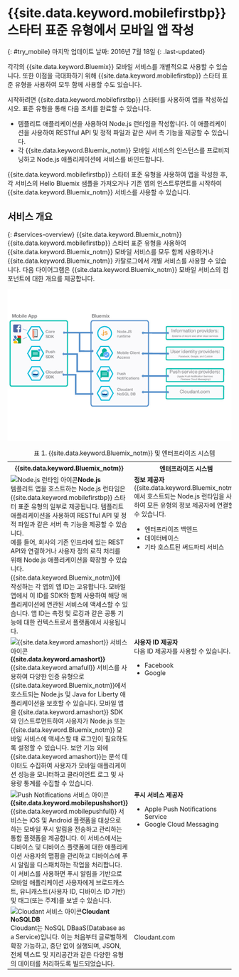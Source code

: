 # {{site.data.keyword.mobilefirstbp}} 스타터 표준 유형에서 모바일 앱 작성
{: #try_mobile}
마지막 업데이트 날짜: 2016년 7월 18일
{: .last-updated} 

각각의 {{site.data.keyword.Bluemix}} 모바일 서비스를 개별적으로 사용할 수 있습니다. 또한 이점을 극대화하기 위해 {{site.data.keyword.mobilefirstbp}} 스타터 표준 유형을 사용하여 모두 함께 사용할 수도 있습니다. 

시작하려면 {{site.data.keyword.mobilefirstbp}} 스타터를 사용하여 앱을 작성하십시오. 표준 유형을 통해 다음 조치를 완료할 수 있습니다.

* 템플리트 애플리케이션을 사용하여 Node.js 런타임을 작성합니다. 이 애플리케이션을 사용하여 RESTful API 및 정적 파일과 같은 서버 측 기능을 제공할 수 있습니다. <!-- You can read more about operating this application in the Developing Mobile Backend section.-->
* 각 {{site.data.keyword.Bluemix_notm}} 모바일 서비스의 인스턴스를 프로비저닝하고 Node.js 애플리케이션에 서비스를 바인드합니다.

<!--
<img src="images/mf_boiler_icon.png" alt="Bluemix mobile services" width="500"> {{site.data.keyword.mobilefirstbp}} Starter boilerplate 
-->

{{site.data.keyword.mobilefirstbp}} 스타터 표준 유형을 사용하여 앱을 작성한 후, 각 서비스의 Hello Bluemix 샘플을 가져오거나 기존 앱의 인스트루먼트를 시작하여 {{site.data.keyword.Bluemix_notm}} 서비스를 사용할 수 있습니다.


## 서비스 개요
{: #services-overview}
{{site.data.keyword.Bluemix_notm}} {{site.data.keyword.mobilefirstbp}} 스타터 표준 유형을 사용하여 {{site.data.keyword.Bluemix_notm}} 모바일 서비스를 모두 함께 사용하거나 {{site.data.keyword.Bluemix_notm}} 카탈로그에서 개별 서비스를 사용할 수 있습니다. 다음 다이어그램은 {{site.data.keyword.Bluemix_notm}} 모바일 서비스의 컴포넌트에 대한 개요를 제공합니다.

![{{site.data.keyword.Bluemix_notm}} 모바일 서비스 아키텍처](images/bms_architecture.jpg)

<table summary="이 표는 {{site.data.keyword.Bluemix_notm}} 모바일 서비스에 대해 설명합니다.">
<caption>표 1. {{site.data.keyword.Bluemix_notm}} 및 엔터프라이즈 시스템</caption>
<th>{{site.data.keyword.Bluemix_notm}}</th>
<th>엔터프라이즈 시스템</th>
<tr>
<td> <img src="images/i_js_64.png" alt="Node.js 런타임 아이콘"><b>Node.js</b> <br/> 템플리트 앱을 호스트하는 Node.js 런타임은 {{site.data.keyword.mobilefirstbp}} 스타터 표준 유형의 일부로 제공됩니다. 템플리트 애플리케이션을 사용하여 RESTful API 및 정적 파일과 같은 서버 측 기능을 제공할 수 있습니다. <br/>예를 들어, 회사의 기존 인프라에 있는 REST API와 연결하거나 사용자 정의 로직 처리를 위해 Node.js 애플리케이션을 확장할 수 있습니다. {{site.data.keyword.Bluemix_notm}}에 작성하는 각 앱의 앱 ID는 고유합니다. 모바일 앱에서 이 ID를 SDK와 함께 사용하여 해당 애플리케이션에 연관된 서비스에 액세스할 수 있습니다. 앱 ID는 측정 및 로깅과 같은 공통 기능에 대한 컨텍스트로서 플랫폼에서 사용됩니다.
<!--You can read more about operating this application in the "Developing Mobile Backend" section.--></td>
<td valign="top"><b>정보 제공자</b> <br/>{{site.data.keyword.Bluemix_notm}}에서 호스트되는 Node.js 런타임을 사용하여 모든 유형의 정보 제공자에 연결할 수 있습니다.
<ul>
	<li>엔터프라이즈 백엔드</li>
	<li>데이터베이스 </li>
	<li>기타 호스트된 써드파티 서비스 </li>
</ul>
</td>
</tr>
<tr>
<td><img src="images/catalog_icons-05.png" alt="{{site.data.keyword.amashort}} 서비스 아이콘"> <b>{{site.data.keyword.amashort}}</b><br/>{{site.data.keyword.amafull}} 서비스를 사용하여 다양한 인증 유형으로 {{site.data.keyword.Bluemix_notm}}에서 호스트되는 Node.js 및 Java for Liberty 애플리케이션을 보호할 수 있습니다. 모바일 앱을 {{site.data.keyword.amashort}} SDK와 인스트루먼트하여 사용자가 Node.js 또는 {{site.data.keyword.Bluemix_notm}} 모바일 서비스에 액세스할 때 로그인이 필요하도록 설정할 수 있습니다. 보안 기능 외에 {{site.data.keyword.amashort}}는 분석 데이터도 수집하여 사용자가 모바일 애플리케이션 성능을 모니터하고 클라이언트 로그 및 사용량 통계를 수집할 수 있습니다. </td>
<td valign="top"><b>사용자 ID 제공자</b> <br/>다음 ID 제공자를 사용할 수 있습니다. <ul><li>Facebook</li><li>Google</li></ul></td>
</tr>
<tr>
<td><img src="images/catalog_icons-09.png" alt="Push Notifications 서비스 아이콘"> <b>{{site.data.keyword.mobilepushshort}}</b><br/>{{site.data.keyword.mobilepushfull}} 서비스는 iOS 및 Android 플랫폼을 대상으로 하는 모바일 푸시 알림을 전송하고 관리하는 통합 플랫폼을 제공합니다. 이 서비스에서는 디바이스 및 디바이스 플랫폼에 대한 애플리케이션 사용자의 맵핑을 관리하고 디바이스에 푸시 알림을 디스패치하는 작업을 처리합니다. 이 서비스를 사용하면 푸시 알림을 기반으로 모바일 애플리케이션 사용자에게 브로드캐스트, 유니캐스트(사용자 ID, 디바이스 ID 기반) 및 태그(또는 주제)를 보낼 수 있습니다.</td>
<td valign="top"><b>푸시 서비스 제공자</b><ul><li>Apple Push Notifications Service</li><li>Google Cloud Messaging</li></ul></td>
</tr>
<tr>
<td><img src="images/cloudant64.png" alt="Cloudant 서비스 아이콘"><b>Cloudant NoSQLDB</b><br/> Cloudant는 NoSQL DBaaS(Database as a Service)입니다. 이는 처음부터 글로벌하게 확장 가능하고, 중단 없이 실행되며, JSON, 전체 텍스트 및 지리공간과 같은 다양한 유형의 데이터를 처리하도록 빌드되었습니다. </td>
<td>Cloudant.com</td>
</tr>
</table>

